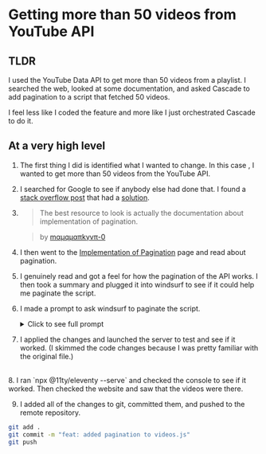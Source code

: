 # Getting more than 50 videos from YouTube API

## TLDR

I used the YouTube Data API to get more than 50 videos from a playlist.
I searched the web, looked at some documentation, and asked Cascade to add pagination to a script that fetched 50 videos.

I feel less like I coded the feature and more like I just orchestrated Cascade to do it.

## At a very high level

1.  The first thing I did is identified what I wanted to change. In this case , I wanted to get more than 50 videos from the YouTube API.
2.  I searched for Google to see if anybody else had done that. I found a [stack overflow post](https://stackoverflow.com/questions/52803732/youtube-api-v3-maximum-number-of-videos-only-50) that had a [solution](https://stackoverflow.com/a/52814210).

3.  > The best resource to look is actually the documentation about implementation of pagination.

    > by [mαμqμαπkγvπ-0](https://stackoverflow.com/users/8342742/m%ce%b1%cf%80%ce%bcq%ce%bc%ce%b1%cf%80k%ce%b3v%cf%80-0)

4.  I then went to the [Implementation of Pagination](https://developers.google.com/youtube/v3/guides/implementation/pagination) page and read about pagination.

5.  I genuinely read and got a feel for how the pagination of the API works. I then took a summary and plugged it into windsurf to see if it could help me paginate the script.

6.  I made a prompt to ask windsurf to paginate the script.<details>
    <summary>
    Click to see full prompt
    </summary>
    @videos.js Right now the script only gives me 50 videos.

        ```
            The YouTube Data API (v3) uses the `maxResults` parameter to determine the number of items returned in a query response.
            API `list` methods, such as `videos.list` and `playlists.list`, support the `maxResults` parameter for pagination.
            If more results are available, the API response includes `nextPageToken` and/or `prevPageToken` properties.
            These token values can be used to set the `pageToken` parameter to retrieve additional result pages.
            The initial request fetches the first page of results, and subsequent requests use the `pageToken` from the previous response to get the next page of results.
        ```

        This is a summary of how the data api works from youtube can you please paginate the video.js script so that I can get more than fifty videos

        ```

    </details>

7.  I applied the changes and launched the server to test and see if it worked. (I skimmed the code changes because I was pretty familiar with the original file.)

<br>
8. I ran `npx @11ty/eleventy --serve` and checked the console to see if it worked. Then checked the website and saw that the videos were there.

9. I added all of the changes to git, committed them, and pushed to the remote repository.

```bash
git add .
git commit -m "feat: added pagination to videos.js"
git push
```
